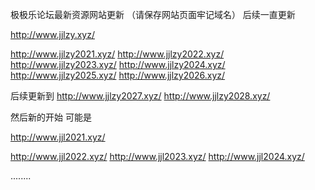 
极极乐论坛最新资源网站更新
（请保存网站页面牢记域名）
后续一直更新


http://www.jjlzy.xyz/

http://www.jjlzy2021.xyz/
http://www.jjlzy2022.xyz/
http://www.jjlzy2023.xyz/
http://www.jjlzy2024.xyz/
http://www.jjlzy2025.xyz/
http://www.jjlzy2026.xyz/

后续更新到
http://www.jjlzy2027.xyz/
http://www.jjlzy2028.xyz/

然后新的开始 可能是

http://www.jjl2021.xyz/

http://www.jjl2022.xyz/
http://www.jjl2023.xyz/
http://www.jjl2024.xyz/


........
